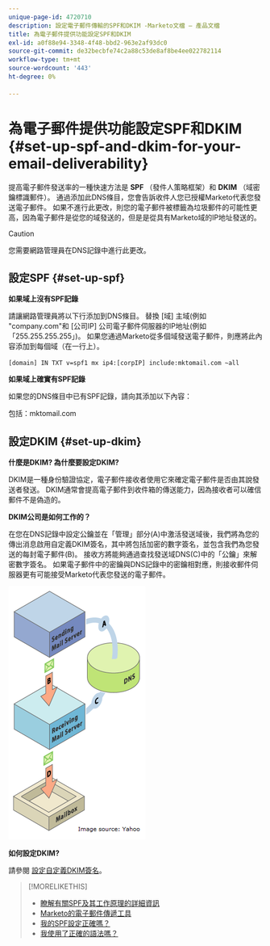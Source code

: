 ```yaml
---
unique-page-id: 4720710
description: 設定電子郵件傳輸的SPF和DKIM -Marketo文檔 — 產品文檔
title: 為電子郵件提供功能設定SPF和DKIM
exl-id: a0f88e94-3348-4f48-bbd2-963e2af93dc0
source-git-commit: de32becbfe74c2a88c53de8af8be4ee022782114
workflow-type: tm+mt
source-wordcount: '443'
ht-degree: 0%

---
```


# 為電子郵件提供功能設定SPF和DKIM {#set-up-spf-and-dkim-for-your-email-deliverability}

提高電子郵件發送率的一種快速方法是 **SPF** （發件人策略框架）和 **DKIM** （域密鑰標識郵件）。 通過添加此DNS條目，您會告訴收件人您已授權Marketo代表您發送電子郵件。 如果不進行此更改，則您的電子郵件被標籤為垃圾郵件的可能性更高，因為電子郵件是從您的域發送的，但是是從具有Marketo域的IP地址發送的。

>[!CAUTION]
>
>您需要網路管理員在DNS記錄中進行此更改。

## 設定SPF {#set-up-spf}

**如果域上沒有SPF記錄**

請讓網路管理員將以下行添加到DNS條目。 替換 [域] 主域(例如 &quot;company.com&quot;和 [公司IP] 公司電子郵件伺服器的IP地址(例如 「255.255.255.255」)。 如果您通過Marketo從多個域發送電子郵件，則應將此內容添加到每個域（在一行上）。

`[domain] IN TXT v=spf1 mx ip4:[corpIP] include:mktomail.com ~all`

**如果域上確實有SPF記錄**

如果您的DNS條目中已有SPF記錄，請向其添加以下內容：

包括：mktomail.com

## 設定DKIM {#set-up-dkim}

**什麼是DKIM? 為什麼要設定DKIM?**

DKIM是一種身份驗證協定，電子郵件接收者使用它來確定電子郵件是否由其說發送者發送。 DKIM通常會提高電子郵件到收件箱的傳送能力，因為接收者可以確信郵件不是偽造的。

**DKIM公司是如何工作的？**

在您在DNS記錄中設定公鑰並在「管理」部分(A)中激活發送域後，我們將為您的傳出消息啟用自定義DKIM簽名，其中將包括加密的數字簽名，並包含我們為您發送的每封電子郵件(B)。 接收方將能夠通過查找發送域DNS(C)中的「公鑰」來解密數字簽名。 如果電子郵件中的密鑰與DNS記錄中的密鑰相對應，則接收郵件伺服器更有可能接受Marketo代表您發送的電子郵件。

![](assets/image2015-1-12-13-3a56-3a55.png)

**如何設定DKIM?**

請參閱 [設定自定義DKIM簽名](/help/marketo/product-docs/email-marketing/deliverability/set-up-a-custom-dkim-signature.md)。

>[!MORELIKETHIS]
>
>* [瞭解有關SPF及其工作原理的詳細資訊](http://www.open-spf.org/Introduction/)
>* [Marketo的電子郵件傳遞工具](https://www.marketo.com/software/email-marketing/email-deliverability/)
>* [我的SPF設定正確嗎？](https://www.kitterman.com/spf/validate.html)
>* [我使用了正確的語法嗎？](http://www.open-spf.org/SPF_Record_Syntax/)

